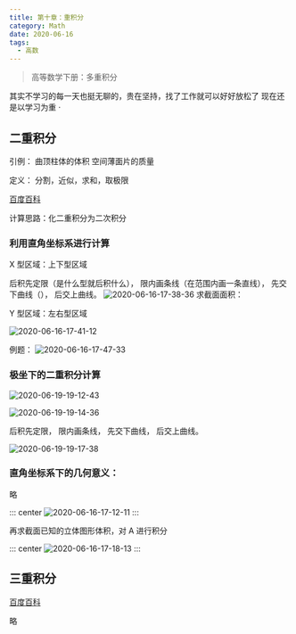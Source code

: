 ```yaml
---
title: 第十章：重积分
category: Math
date: 2020-06-16
tags:
  - 高数
---
```


> 高等数学下册：多重积分

<!-- more -->

其实不学习的每一天也挺无聊的，贵在坚持，找了工作就可以好好放松了
现在还是以学习为重
·
## 二重积分

引例：
曲顶柱体的体积
空间薄面片的质量

定义：
分割，近似，求和，取极限

[百度百科](https://baike.baidu.com/item/%E4%BA%8C%E9%87%8D%E7%A7%AF%E5%88%86)

计算思路：化二重积分为二次积分

### 利用直角坐标系进行计算

X 型区域：上下型区域

后积先定限（是什么型就后积什么），
限内画条线（在范围内画一条直线），
先交下曲线（），
后交上曲线。
![2020-06-16-17-38-36](https://raw.githubusercontent.com/fengwei2002/Pictures_02/master/img/2020-06-16-17-38-36.png)
求截面面积：


Y 型区域：左右型区域

![2020-06-16-17-41-12](https://raw.githubusercontent.com/fengwei2002/Pictures_02/master/img/2020-06-16-17-41-12.png)

例题：
![2020-06-16-17-47-33](https://raw.githubusercontent.com/fengwei2002/Pictures_02/master/img/2020-06-16-17-47-33.png)



### 极坐下的二重积分计算


![2020-06-19-19-12-43](https://raw.githubusercontent.com/fengwei2002/Pictures_02/master/img/2020-06-19-19-12-43.png)

![2020-06-19-19-14-36](https://raw.githubusercontent.com/fengwei2002/Pictures_02/master/img/2020-06-19-19-14-36.png)


后积先定限，
限内画条线，
先交下曲线，
后交上曲线。

![2020-06-19-19-17-38](https://raw.githubusercontent.com/fengwei2002/Pictures_02/master/img/2020-06-19-19-17-38.png)

### 直角坐标系下的几何意义：

略

::: center
![2020-06-16-17-12-11](https://raw.githubusercontent.com/fengwei2002/Pictures_02/master/img/2020-06-16-17-12-11.png)
:::

再求截面已知的立体图形体积，对 A 进行积分

::: center
![2020-06-16-17-18-13](https://raw.githubusercontent.com/fengwei2002/Pictures_02/master/img/2020-06-16-17-18-13.png)
:::



## 三重积分

[百度百科](https://baike.baidu.com/item/%E4%B8%89%E9%87%8D%E7%A7%AF%E5%88%86)

略